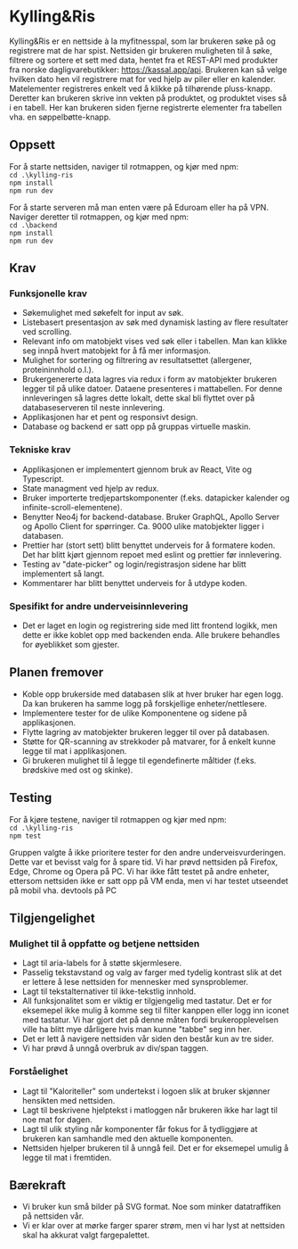 # Kylling&Ris

Kylling&Ris er en nettside à la myfitnesspal, som lar brukeren søke på og registrere mat de har spist. Nettsiden gir brukeren muligheten til å søke, filtrere og sortere et sett med data, hentet fra et REST-API med produkter fra norske dagligvarebutikker: https://kassal.app/api. Brukeren kan så velge hvilken dato hen vil registrere mat for ved hjelp av piler eller en kalender. Matelementer registreres enkelt ved å klikke på tilhørende pluss-knapp. Deretter kan brukeren skrive inn vekten på produktet, og produktet vises så i en tabell. Her kan brukeren siden fjerne registrerte elementer fra tabellen vha. en søppelbøtte-knapp.

## Oppsett

For å starte nettsiden, naviger til rotmappen, og kjør med npm:  
`cd .\kylling-ris`  
`npm install`  
`npm run dev` 

For å starte serveren må man enten være på Eduroam eller ha på VPN. Naviger deretter til rotmappen, og kjør med npm:  
`cd .\backend`  
`npm install`  
`npm run dev`


## Krav

### Funksjonelle krav

- Søkemulighet med søkefelt for input av søk.
- Listebasert presentasjon av søk med dynamisk lasting av flere resultater ved scrolling.
- Relevant info om matobjekt vises ved søk eller i tabellen. Man kan klikke seg innpå hvert matobjekt for å få mer informasjon.
- Mulighet for sortering og filtrering av resultatsettet (allergener, proteininnhold o.l.).
- Brukergenererte data lagres via redux i form av matobjekter brukeren legger til på ulike datoer. Dataene presenteres i mattabellen. For denne innleveringen så lagres dette lokalt, dette skal bli flyttet over på databaseserveren til neste innlevering.
- Applikasjonen har et pent og responsivt design.
- Database og backend er satt opp på gruppas virtuelle maskin.

### Tekniske krav

- Applikasjonen er implementert gjennom bruk av React, Vite og Typescript.
- State managment ved hjelp av redux.
- Bruker importerte tredjepartskomponenter (f.eks. datapicker kalender og infinite-scroll-elementene).
- Benytter Neo4j for backend-database. Bruker GraphQL, Apollo Server og Apollo Client for spørringer. Ca. 9000 ulike matobjekter ligger i databasen.
- Prettier har (stort sett) blitt benyttet underveis for å formatere koden. Det har blitt kjørt gjennom repoet med eslint og prettier før innlevering.
- Testing av "date-picker" og login/registrasjon sidene har blitt implementert så langt. 
- Kommentarer har blitt benyttet underveis for å utdype koden.

### Spesifikt for andre underveisinnlevering
- Det er laget en login og registrering side med litt frontend logikk, men dette er ikke koblet opp med backenden enda. Alle brukere behandles for øyeblikket som gjester.

## Planen fremover

- Koble opp brukerside med databasen slik at hver bruker har egen logg. Da kan brukeren ha samme logg på forskjellige enheter/nettlesere.
- Implementere tester for de ulike Komponentene og sidene på applikasjonen.
- Flytte lagring av matobjekter brukeren legger til over på databasen.
- Støtte for QR-scanning av strekkoder på matvarer, for å enkelt kunne legge til mat i applikasjonen.
- Gi brukeren mulighet til å legge til egendefinerte måltider (f.eks. brødskive med ost og skinke).

## Testing

For å kjøre testene, naviger til rotmappen og kjør med npm:  
`cd .\kylling-ris`  
`npm test` 


Gruppen valgte å ikke prioritere tester for den andre underveisvurderingen. Dette var et bevisst valg for å spare tid. Vi har prøvd nettsiden på Firefox, Edge, Chrome og Opera på PC. Vi har ikke fått testet på andre enheter, ettersom nettsiden ikke er satt opp på VM enda, men vi har testet utseendet på mobil vha. devtools på PC

## Tilgjengelighet

### Mulighet til å oppfatte og betjene nettsiden
- Lagt til aria-labels for å støtte skjermlesere.
- Passelig tekstavstand og valg av farger med tydelig kontrast slik at det er lettere å lese nettsiden for mennesker med synsproblemer.
- Lagt til tekstalternativer til ikke-tekstlig innhold.
- All funksjonalitet som er viktig er tilgjengelig med tastatur. Det er for eksemepel ikke mulig å komme seg til filter kanppen eller logg inn iconet med tastatur. Vi har gjort det på denne måten fordi brukeropplevelsen ville ha blitt mye dårligere hvis man kunne "tabbe" seg inn her. 
- Det er lett å navigere nettsiden vår siden den består kun av tre sider.
- Vi har prøvd å unngå overbruk av div/span taggen.

### Forståelighet
- Lagt til "Kaloriteller" som undertekst i logoen slik at bruker skjønner hensikten med nettsiden.
- Lagt til beskrivene hjelptekst i matloggen når brukeren ikke har lagt til noe mat for dagen.
- Lagt til ulik styling når komponenter får fokus for å tydliggjøre at brukeren kan samhandle med den aktuelle komponenten. 
- Nettsiden hjelper brukeren til å unngå feil. Det er for eksemepel umulig å legge til mat i fremtiden.

## Bærekraft

- Vi bruker kun små bilder på SVG format. Noe som minker datatraffiken på nettsiden vår.
- Vi er klar over at mørke farger sparer strøm, men vi har lyst at nettsiden skal ha akkurat valgt fargepalettet.